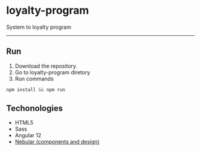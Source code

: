 # loyalty-program
System to loyalty program

---

## Run
1. Download the repository.
2. Go to loyalty-program diretory
3. Run commands
```js
npm install && npm run
```

## Techonologies
* HTML5
* Sass
* Angular 12
* [Nebular (components and design)](https://akveo.github.io/nebular/docs/components/components-overview)

